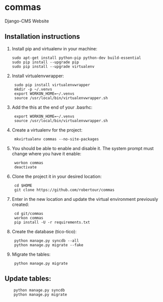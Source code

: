 commas
======

Django-CMS Website

Installation instructions
---------------------------------

1.  Install pip and virtualenv in your machine:

        sudo apt-get install python-pip python-dev build-essential
        sudo pip install --upgrade pip
        sudo pip install --upgrade virtualenv

2. Install virtualenvwrapper:

        sudo pip install virtualenvwrapper
        mkdir -p ~/.venvs
        export WORKON_HOME=~/.venvs
        source /usr/local/bin/virtualenvwrapper.sh

3. Add the this at the end of your .basrhc:

        export WORKON_HOME=~/.venvs
        source /usr/local/bin/virtualenvwrapper.sh

4. Create a virtualenv for the project:

        mkvirtualenv commas --no-site-packages

5. You should be able to enable and disable it. The system prompt must change where you have it enable:

        workon commas
        deactivate

6. Clone the project it in your desired location:

        cd $HOME
        git clone https://github.com/robertour/commas

7. Enter in the new location and update the virtual environment previously created:

        cd git/commas
        workon commas
        pip install -U -r requirements.txt

8. Create the database (tico-tico):

        python manage.py syncdb --all
        python manage.py migrate --fake

9. Migrate the tables:

        python manage.py migrate


Update tables:
--------------

        python manage.py syncdb
        python manage.py migrate



